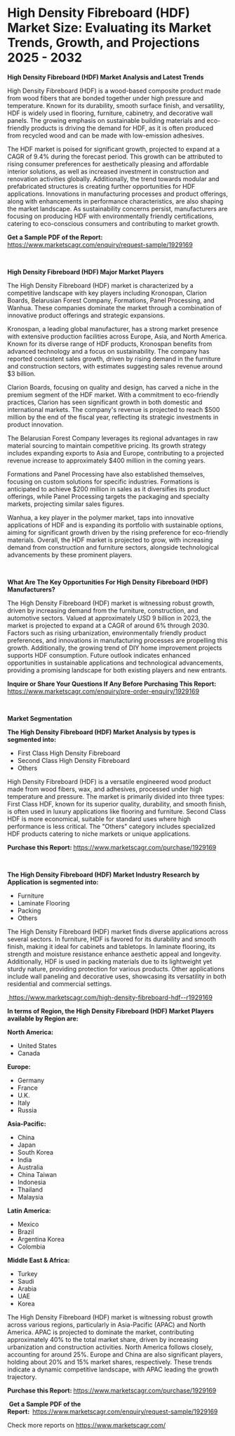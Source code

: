 <p><h1>High Density Fibreboard (HDF) Market Size: Evaluating its Market Trends, Growth, and Projections 2025 - 2032</h1></p><p><strong>High Density Fibreboard (HDF) Market Analysis and Latest Trends</strong></p>
<p><p>High Density Fibreboard (HDF) is a wood-based composite product made from wood fibers that are bonded together under high pressure and temperature. Known for its durability, smooth surface finish, and versatility, HDF is widely used in flooring, furniture, cabinetry, and decorative wall panels. The growing emphasis on sustainable building materials and eco-friendly products is driving the demand for HDF, as it is often produced from recycled wood and can be made with low-emission adhesives.</p><p>The HDF market is poised for significant growth, projected to expand at a CAGR of 9.4% during the forecast period. This growth can be attributed to rising consumer preferences for aesthetically pleasing and affordable interior solutions, as well as increased investment in construction and renovation activities globally. Additionally, the trend towards modular and prefabricated structures is creating further opportunities for HDF applications. Innovations in manufacturing processes and product offerings, along with enhancements in performance characteristics, are also shaping the market landscape. As sustainability concerns persist, manufacturers are focusing on producing HDF with environmentally friendly certifications, catering to eco-conscious consumers and contributing to market growth.</p></p>
<p><strong>Get a Sample PDF of the Report:&nbsp;</strong> <a href="https://www.marketscagr.com/enquiry/request-sample/1929169?utm_campaign=1889&utm_medium=2&utm_source=Github&utm_content=ia&utm_term=16012025&utm_id=high-density-fibreboard-hdf">https://www.marketscagr.com/enquiry/request-sample/1929169</a></p>
<p>&nbsp;</p>
<p><strong>High Density Fibreboard (HDF) Major Market Players</strong></p>
<p><p>The High Density Fibreboard (HDF) market is characterized by a competitive landscape with key players including Kronospan, Clarion Boards, Belarusian Forest Company, Formations, Panel Processing, and Wanhua. These companies dominate the market through a combination of innovative product offerings and strategic expansions.</p><p>Kronospan, a leading global manufacturer, has a strong market presence with extensive production facilities across Europe, Asia, and North America. Known for its diverse range of HDF products, Kronospan benefits from advanced technology and a focus on sustainability. The company has reported consistent sales growth, driven by rising demand in the furniture and construction sectors, with estimates suggesting sales revenue around $3 billion.</p><p>Clarion Boards, focusing on quality and design, has carved a niche in the premium segment of the HDF market. With a commitment to eco-friendly practices, Clarion has seen significant growth in both domestic and international markets. The company's revenue is projected to reach $500 million by the end of the fiscal year, reflecting its strategic investments in product innovation.</p><p>The Belarusian Forest Company leverages its regional advantages in raw material sourcing to maintain competitive pricing. Its growth strategy includes expanding exports to Asia and Europe, contributing to a projected revenue increase to approximately $400 million in the coming years.</p><p>Formations and Panel Processing have also established themselves, focusing on custom solutions for specific industries. Formations is anticipated to achieve $200 million in sales as it diversifies its product offerings, while Panel Processing targets the packaging and specialty markets, projecting similar sales figures.</p><p>Wanhua, a key player in the polymer market, taps into innovative applications of HDF and is expanding its portfolio with sustainable options, aiming for significant growth driven by the rising preference for eco-friendly materials. Overall, the HDF market is projected to grow, with increasing demand from construction and furniture sectors, alongside technological advancements by these prominent players.</p></p>
<p>&nbsp;</p>
<p><strong>What Are The Key Opportunities For High Density Fibreboard (HDF) Manufacturers?</strong></p>
<p><p>The High Density Fibreboard (HDF) market is witnessing robust growth, driven by increasing demand from the furniture, construction, and automotive sectors. Valued at approximately USD 9 billion in 2023, the market is projected to expand at a CAGR of around 6% through 2030. Factors such as rising urbanization, environmentally friendly product preferences, and innovations in manufacturing processes are propelling this growth. Additionally, the growing trend of DIY home improvement projects supports HDF consumption. Future outlook indicates enhanced opportunities in sustainable applications and technological advancements, providing a promising landscape for both existing players and new entrants.</p></p>
<p><strong>Inquire or Share Your Questions If Any Before Purchasing This Report:</strong> <a href="https://www.marketscagr.com/enquiry/pre-order-enquiry/1929169?utm_campaign=1889&utm_medium=2&utm_source=Github&utm_content=ia&utm_term=16012025&utm_id=high-density-fibreboard-hdf">https://www.marketscagr.com/enquiry/pre-order-enquiry/1929169</a></p>
<p>&nbsp;</p>
<p><strong>Market Segmentation</strong></p>
<p><strong>The High Density Fibreboard (HDF) Market Analysis by types is segmented into:</strong></p>
<p><ul><li>First Class High Density Fibreboard</li><li>Second Class High Density Fibreboard</li><li>Others</li></ul></p>
<p><p>High Density Fibreboard (HDF) is a versatile engineered wood product made from wood fibers, wax, and adhesives, processed under high temperature and pressure. The market is primarily divided into three types: First Class HDF, known for its superior quality, durability, and smooth finish, is often used in luxury applications like flooring and furniture. Second Class HDF is more economical, suitable for standard uses where high performance is less critical. The "Others" category includes specialized HDF products catering to niche markets or unique applications.</p></p>
<p><strong>Purchase this Report:&nbsp;</strong><a href="https://www.marketscagr.com/purchase/1929169?utm_campaign=1889&utm_medium=2&utm_source=Github&utm_content=ia&utm_term=16012025&utm_id=high-density-fibreboard-hdf">https://www.marketscagr.com/purchase/1929169</a></p>
<p>&nbsp;</p>
<p><strong>The High Density Fibreboard (HDF) Market Industry Research by Application is segmented into:</strong></p>
<p><ul><li>Furniture</li><li>Laminate Flooring</li><li>Packing</li><li>Others</li></ul></p>
<p><p>The High Density Fibreboard (HDF) market finds diverse applications across several sectors. In furniture, HDF is favored for its durability and smooth finish, making it ideal for cabinets and tabletops. In laminate flooring, its strength and moisture resistance enhance aesthetic appeal and longevity. Additionally, HDF is used in packing materials due to its lightweight yet sturdy nature, providing protection for various products. Other applications include wall paneling and decorative uses, showcasing its versatility in both residential and commercial settings.</p></p>
<p><a href="https://www.marketscagr.com/high-density-fibreboard-hdf--r1929169?utm_campaign=1889&utm_medium=2&utm_source=Github&utm_content=ia&utm_term=16012025&utm_id=high-density-fibreboard-hdf">&nbsp;https://www.marketscagr.com/high-density-fibreboard-hdf--r1929169</a></p>
<p><strong>In terms of Region, the High Density Fibreboard (HDF) Market Players available by Region are:</strong></p>
<p>
    <p> <strong> North America: </strong>
        <ul>
            <li>United States</li>
            <li>Canada</li>
        </ul>
        </p> 
    <p> <strong> Europe: </strong>
        <ul>
            <li>Germany</li>
            <li>France</li>
            <li>U.K.</li>
            <li>Italy</li>
            <li>Russia</li>
        </ul>
        </p> 
    <p> <strong> Asia-Pacific: </strong>
        <ul>
            <li>China</li>
            <li>Japan</li>
            <li>South Korea</li>
            <li>India</li>
            <li>Australia</li>
            <li>China Taiwan</li>
            <li>Indonesia</li>
            <li>Thailand</li>
            <li>Malaysia</li>
        </ul>
        </p> 
    <p> <strong> Latin America: </strong>
        <ul>
            <li>Mexico</li>
            <li>Brazil</li>
            <li>Argentina Korea</li>
            <li>Colombia</li>
        </ul>
        </p> 
    <p> <strong> Middle East & Africa: </strong>
        <ul>
            <li>Turkey</li>
            <li>Saudi</li>
            <li>Arabia</li>
            <li>UAE</li>
            <li>Korea</li>
        </ul>
    </p>
    </p>
<p><p>The High Density Fibreboard (HDF) market is witnessing robust growth across various regions, particularly in Asia-Pacific (APAC) and North America. APAC is projected to dominate the market, contributing approximately 40% to the total market share, driven by increasing urbanization and construction activities. North America follows closely, accounting for around 25%. Europe and China are also significant players, holding about 20% and 15% market shares, respectively. These trends indicate a dynamic competitive landscape, with APAC leading the growth trajectory.</p></p>
<p><strong>Purchase this Report: </strong><a href="https://www.marketscagr.com/purchase/1929169?utm_campaign=1889&utm_medium=2&utm_source=Github&utm_content=ia&utm_term=16012025&utm_id=high-density-fibreboard-hdf">https://www.marketscagr.com/purchase/1929169</a></p>
<p>&nbsp;<strong>Get a Sample PDF of the Report:&nbsp;&nbsp;</strong><a href="https://www.marketscagr.com/enquiry/request-sample/1929169?utm_campaign=1889&utm_medium=2&utm_source=Github&utm_content=ia&utm_term=16012025&utm_id=high-density-fibreboard-hdf">https://www.marketscagr.com/enquiry/request-sample/1929169</a></p>
<p><strong></strong></p>
<p>Check more reports on <a href="https://www.marketscagr.com/?utm_campaign=1889&utm_medium=2&utm_source=Github&utm_content=ia&utm_term=16012025&utm_id=high-density-fibreboard-hdf">https://www.marketscagr.com/</a></p>